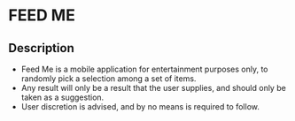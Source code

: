 # FEED ME

## Description
- Feed Me is a mobile application for entertainment purposes only, to randomly pick a selection among a set of items.
- Any result will only be a result that the user supplies, and should only be taken as a suggestion.
- User discretion is advised, and by no means is required to follow.
